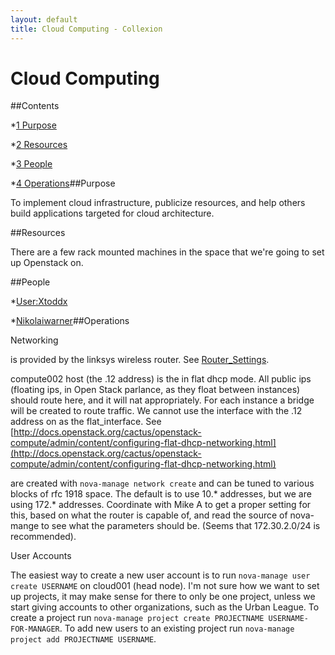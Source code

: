 ```yaml
---
layout: default
title: Cloud Computing - Collexion
---
```


<div id="page">

# Cloud Computing

##Contents

*[1 
Purpose](#Purpose)


*[2 
Resources](#Resources)


*[3 
People](#People)


*[4 
Operations](#Operations)##Purpose


To implement cloud infrastructure, publicize resources, and help others build applications targeted for cloud architecture.

##Resources


There are a few rack mounted machines in the space that we're going to set up Openstack on.

##People


*[User:Xtoddx](/user:xtoddx.html)


*[Nikolaiwarner](/user:nikolaiwarner.html)##Operations


Networking

is provided by the linksys wireless router.  See 
[Router_Settings](/router_settings.html).

compute002 host (the .12 address) is the 
 in flat dhcp mode.  All public ips (floating ips, in Open Stack parlance, as they float between instances) should route here, and it will nat appropriately.  For each instance a bridge will be created to route traffic.  We cannot use the interface with the .12 address on as the flat_interface.  See 
[http://docs.openstack.org/cactus/openstack-compute/admin/content/configuring-flat-dhcp-networking.html](http://docs.openstack.org/cactus/openstack-compute/admin/content/configuring-flat-dhcp-networking.html)

are created with `nova-manage network create` and can be tuned to various blocks of rfc 1918 space.  The default is to use 10.* addresses, but we are using 172.* addresses.  Coordinate with Mike A to get a proper setting for this, based on what the router is capable of, and read the source of nova-mange to see what the parameters should be.  (Seems that 172.30.2.0/24 is recommended).

User Accounts

The easiest way to create a new user account is to run `nova-manage user create USERNAME` on cloud001 (head node).  I'm not sure how we want to set up projects, it may make sense for there to only be one project, unless we start giving accounts to other organizations, such as the Urban League.  To create a project run `nova-manage project create PROJECTNAME USERNAME-FOR-MANAGER`.  To add new users to an existing project run `nova-manage project add PROJECTNAME USERNAME`.

</div>